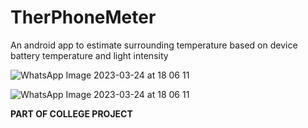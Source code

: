 # TherPhoneMeter
An android app to estimate surrounding temperature based on device battery temperature and light intensity

![WhatsApp Image 2023-03-24 at 18 06 11](https://user-images.githubusercontent.com/112119230/227523263-a0c2d5e3-a6bf-4e3b-a252-b68ab744dfbe.jpg)

![WhatsApp Image 2023-03-24 at 18 06 11](https://user-images.githubusercontent.com/112119230/227523369-9b87a54e-5542-482b-a3a2-794becf336d8.jpg)



<b>PART OF COLLEGE PROJECT</b>
